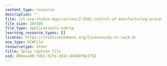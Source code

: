```yaml
---
content_type: resource
description: ''
file: /ol-ocw-studio-app/courses/2-830j-control-of-manufacturing-processes-sma-6303-spring-2008/88beaad0fdb151fe181e843b8f6e1f52_FuGcyIynuxg.srt
file_size: 107305
file_type: application/x-subrip
learning_resource_types: []
license: https://creativecommons.org/licenses/by-nc-sa/4.0/
ocw_type: OCWFile
resourcetype: Other
title: 3play caption file
uid: 88beaad0-fdb1-51fe-181e-843b8f6e1f52
---
```

